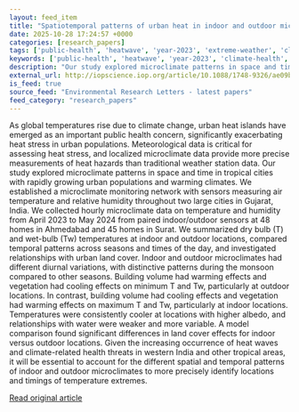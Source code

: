 ```yaml
---
layout: feed_item
title: "Spatiotemporal patterns of urban heat in indoor and outdoor microclimates"
date: 2025-10-28 17:24:57 +0000
categories: [research_papers]
tags: ['public-health', 'heatwave', 'year-2023', 'extreme-weather', 'climate-health', 'urgent']
keywords: ['public-health', 'heatwave', 'year-2023', 'climate-health', 'patterns', 'spatiotemporal', 'extreme-weather', 'urban']
description: "Our study explored microclimate patterns in space and time in tropical cities with rapidly growing urban populations and warming climates"
external_url: http://iopscience.iop.org/article/10.1088/1748-9326/ae09bc
is_feed: true
source_feed: "Environmental Research Letters - latest papers"
feed_category: "research_papers"
---
```


As global temperatures rise due to climate change, urban heat islands have emerged as an important public health concern, significantly exacerbating heat stress in urban populations. Meteorological data is critical for assessing heat stress, and localized microclimate data provide more precise measurements of heat hazards than traditional weather station data. Our study explored microclimate patterns in space and time in tropical cities with rapidly growing urban populations and warming climates. We established a microclimate monitoring network with sensors measuring air temperature and relative humidity throughout two large cities in Gujarat, India. We collected hourly microclimate data on temperature and humidity from April 2023 to May 2024 from paired indoor/outdoor sensors at 48 homes in Ahmedabad and 45 homes in Surat. We summarized dry bulb (T) and wet-bulb (Tw) temperatures at indoor and outdoor locations, compared temporal patterns across seasons and times of the day, and investigated relationships with urban land cover. Indoor and outdoor microclimates had different diurnal variations, with distinctive patterns during the monsoon compared to other seasons. Building volume had warming effects and vegetation had cooling effects on minimum T and Tw, particularly at outdoor locations. In contrast, building volume had cooling effects and vegetation had warming effects on maximum T and Tw, particularly at indoor locations. Temperatures were consistently cooler at locations with higher albedo, and relationships with water were weaker and more variable. A model comparison found significant differences in land cover effects for indoor versus outdoor locations. Given the increasing occurrence of heat waves and climate-related health threats in western India and other tropical areas, it will be essential to account for the different spatial and temporal patterns of indoor and outdoor microclimates to more precisely identify locations and timings of temperature extremes.

[Read original article](http://iopscience.iop.org/article/10.1088/1748-9326/ae09bc)
